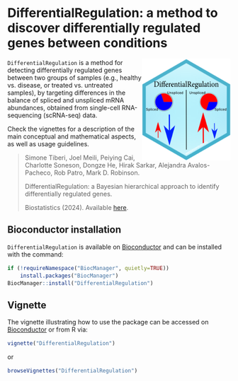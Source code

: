 # DifferentialRegulation: a method to discover differentially regulated genes between conditions

<img src="inst/extdata/DifferentialRegulation.png" width="200" align="right"/> 

`DifferentialRegulation` is a method for detecting differentially regulated genes between two groups of samples (e.g., healthy vs. disease, or treated vs. untreated samples), by targeting differences in the balance of spliced and unspliced mRNA abundances, obtained from single-cell RNA-sequencing (scRNA-seq) data.

Check the vignettes for a description of the main conceptual and mathematical aspects, as well as usage guidelines.

> Simone Tiberi, Joel Meili, Peiying Cai, Charlotte Soneson, Dongze He, Hirak Sarkar, Alejandra Avalos-Pacheco, Rob Patro, Mark D. Robinson.
>
> DifferentialRegulation: a Bayesian hierarchical approach to identify differentially regulated genes.
>
> Biostatistics (2024).
> Available [here](https://doi.org/10.1093/biostatistics/kxae017).


## Bioconductor installation 
`DifferentialRegulation` is available on [Bioconductor](https://bioconductor.org/packages/DifferentialRegulation) and can be installed with the command:
``` r
if (!requireNamespace("BiocManager", quietly=TRUE))
    install.packages("BiocManager")
BiocManager::install("DifferentialRegulation")
```

## Vignette
The vignette illustrating how to use the package can be accessed on 
[Bioconductor](https://bioconductor.org/packages/DifferentialRegulation)
or from R via:
``` r
vignette("DifferentialRegulation")
```
or
``` r
browseVignettes("DifferentialRegulation")
```

